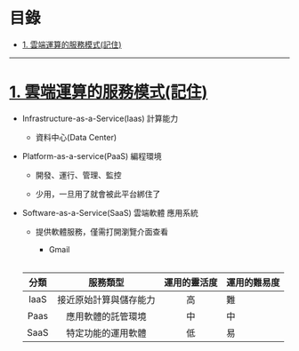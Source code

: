 <h1 id="top">目錄</h1>

- [1. 雲端運算的服務模式(記住)](#s1)

---

# <a id="s1" class="md-title" href="#top">1. 雲端運算的服務模式(記住)</a>

- Infrastructure-as-a-Service(Iaas) 計算能力

  - 資料中心(Data Center)

- Platform-as-a-service(PaaS) 編程環境

  - 開發、運行、管理、監控

  - 少用，一旦用了就會被此平台綁住了

- Software-as-a-Service(SaaS) 雲端軟體 應用系統

  - 提供軟體服務，僅需打開瀏覽介面查看

    - Gmail<br><br>

  <table>
  <thead>
  <tr>
  <th style="text-align:center">分類</th>
  <th style="text-align:center">服務類型</th>
  <th style="text-align:center">運用的靈活度</th>
  <th>運用的難易度</th>
  </tr>
  </thead>
  <tbody>
  <tr>
  <td style="text-align:center">IaaS</td>
  <td style="text-align:center">接近原始計算與儲存能力</td>
  <td style="text-align:center">高</td>
  <td>難</td>
  </tr>
  <tr>
  <td style="text-align:center">Paas</td>
  <td style="text-align:center">應用軟體的託管環境</td>
  <td style="text-align:center">中</td>
  <td>中</td>
  </tr>
  <tr>
  <td style="text-align:center">SaaS</td>
  <td style="text-align:center">特定功能的運用軟體</td>
  <td style="text-align:center">低</td>
  <td>易</td>
  </tr>
  </tbody>
  </table>
